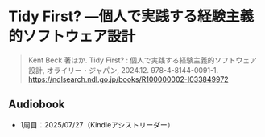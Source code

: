 # Tidy First? ―個人で実践する経験主義的ソフトウェア設計
> Kent Beck 著ほか. Tidy First? : 個人で実践する経験主義的ソフトウェア設計, オライリー・ジャパン, 2024.12. 978-4-8144-0091-1. https://ndlsearch.ndl.go.jp/books/R100000002-I033849972

## Audiobook
- 1周目：2025/07/27（Kindleアシストリーダー）
